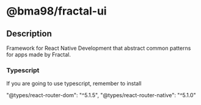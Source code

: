 # @bma98/fractal-ui

## Description

Framework for React Native Development that abstract common patterns for apps made by Fractal.

### Typescript

If you are going to use typescript, remember to install

"@types/react-router-dom": "^5.1.5",
"@types/react-router-native": "^5.1.0"
